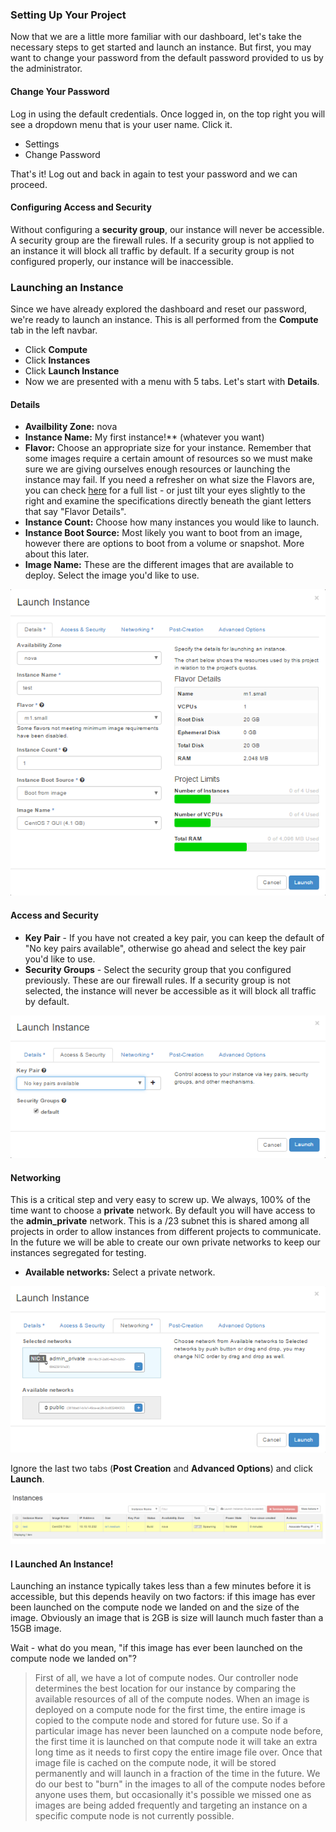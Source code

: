 ### Setting Up Your Project
Now that we are a little more familiar with our dashboard, let's take the necessary steps to get started and launch an instance. But first, you may want to change your password from the default password provided to us by the administrator.

#### Change Your Password
Log in using the default credentials. Once logged in, on the top right you will see a dropdown menu that is your user name. Click it.  
- Settings  
- Change Password

That's it! Log out and back in again to test your password and we can proceed.  

#### Configuring Access and Security
Without configuring a **security group**, our instance will never be accessible. A security group are the firewall rules. If a security group is not applied to an instance it will block all traffic by default. If a security group is not configured properly, our instance will be inaccessible.

### Launching an Instance
Since we have already explored the dashboard and reset our password, we're ready to launch an instance. This is all performed from the **Compute** tab in the left navbar.  
- Click **Compute**  
- Click **Instances**  
- Click **Launch Instance**  
- Now we are presented with a menu with 5 tabs. Let's start with **Details**.

#### Details
- **Availbility Zone:** nova
-  **Instance Name:** My first instance!** (whatever you want)
-  **Flavor:** Choose an appropriate size for your instance. Remember that some images require a certain amount of resources so we must make sure we are giving ourselves enough resources or launching the instance may fail. If you need a refresher on what size the Flavors are, you can check [here](http://help.snapstack.cloud/flavors) for a full list - or just tilt your eyes slightly to the right and examine the specifications directly beneath the giant letters that say "Flavor Details".
- **Instance Count:** Choose how many instances you would like to launch.
- **Instance Boot Source:** Most likely you want to boot from an image, however there are options to boot from a volume or snapshot. More about this later.
- **Image Name:** These are the different images that are available to deploy. Select the image you'd like to use.  

![details](img/launch_instance.png)

#### Access and Security
- **Key Pair** - If you have not created a key pair, you can keep the default of "No key pairs available", otherwise go ahead and select the key pair you'd like to use.
- **Security Groups** - Select the security group that you configured previously. These are our firewall rules. If a security group is not selected, the instance will never be accessible as it will block all traffic by default.

![access_and_security](img/access_and_security.png)

#### Networking
This is a critical step and very easy to screw up. We always, 100% of the time want to choose a **private** network. By default you will have access to the **admin_private** network. This is a /23 subnet this is shared among all projects in order to allow instances from different projects to communicate. In the future we will be able to create our own private networks to keep our instances segregated for testing.
- **Available networks:** Select a private network.

![selecting_network.png](img/selecting_network.png)

Ignore the last two tabs (**Post Creation** and **Advanced Options**) and click **Launch**.

![spawning](img/spawning.png)

#### I Launched An Instance!
Launching an instance typically takes less than a few minutes before it is accessible, but this depends heavily on two factors: if this image has ever been launched on the compute node we landed on and the size of the image. Obviously an image that is 2GB is size will launch much faster than a 15GB image.



Wait - what do you mean, "if this image has ever been launched on the compute node we landed on"?
> First of all, we have a lot of compute nodes. Our controller node determines the best location for our instance by comparing the available resources of all of the compute nodes. When an image is deployed on a compute node for the first time, the entire image is copied to the compute node and stored for future use. So if a particular image has never been launched on a compute node before, the first time it is launched on that compute node it will take an extra long time as it needs to first copy the entire image file over. Once that image file is cached on the compute node, it will be stored permanently and will launch in a fraction of the time in the future. We do our best to "burn" in the images to all of the compute nodes before anyone uses them, but occasionally it's possible we missed one as images are being added frequently and targeting an instance on a specific compute node is not currently possible.
